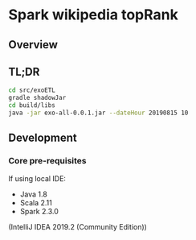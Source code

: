 # Spark wikipedia topRank

## Overview

## TL;DR

```bash
cd src/exoETL
gradle shadowJar
cd build/libs
java -jar exo-all-0.0.1.jar --dateHour 20190815 10
```

## Development

### Core pre-requisites

If using local IDE:
* Java            1.8
* Scala           2.11
* Spark           2.3.0

(IntelliJ IDEA 2019.2 (Community Edition))

